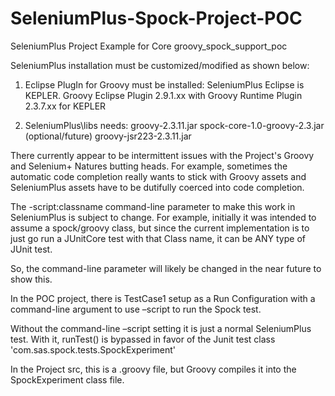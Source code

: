 # SeleniumPlus-Spock-Project-POC
SeleniumPlus Project Example for Core groovy_spock_support_poc

SeleniumPlus installation must be customized/modified as shown below:

1. Eclipse PlugIn for Groovy must be installed: 
   SeleniumPlus Eclipse is KEPLER.
   Groovy Eclipse Plugin 2.9.1.xx with Groovy Runtime Plugin 2.3.7.xx for KEPLER

2. SeleniumPlus\libs needs:
   groovy-2.3.11.jar
   spock-core-1.0-groovy-2.3.jar
   (optional/future) groovy-jsr223-2.3.11.jar
   
There currently appear to be intermittent issues with the Project's Groovy and Selenium+ Natures butting heads.
For example, sometimes the automatic code completion really wants to stick with Groovy assets and SeleniumPlus 
assets have to be dutifully coerced into code completion.

The -script:classname command-line parameter to make this work in SeleniumPlus is subject to change.
For example, initially it was intended to assume a spock/groovy class, but since the current implementation 
is to just go run a JUnitCore test with that Class name, it can be ANY type of JUnit test.

So, the command-line parameter will likely be changed in the near future to show this.

In the POC project, there is TestCase1 setup as a Run Configuration with a command-line argument to use –script to run the Spock test.

Without the command-line –script setting it is just a normal SeleniumPlus test.  With it, runTest() is bypassed in favor of the Junit test class 'com.sas.spock.tests.SpockExperiment'

In the Project src, this is a .groovy file, but Groovy compiles it into the SpockExperiment class file.

